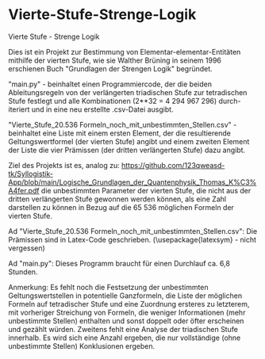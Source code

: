 # Vierte-Stufe-Strenge-Logik
Vierte Stufe - Strenge Logik

Dies ist ein Projekt zur Bestimmung von Elementar-elementar-Entitäten mithilfe der vierten Stufe, wie sie Walther Brüning in seinem 1996 erschienen Buch "Grundlagen der Strengen Logik" begründet.

"main.py" - beinhaltet einen Programmiercode, der die beiden Ableitungsregeln von der verlängerten triadischen Stufe zur tetradischen Stufe festlegt und alle Kombinationen (2**32 = 4 294 967 296) durch-iteriert und in eine neu erstellte .csv-Datei ausgibt.

"Vierte_Stufe_20.536 Formeln_noch_mit_unbestimmten_Stellen.csv" - beinhaltet eine Liste mit einem ersten Element, der die resultierende Geltungswertformel (der vierten Stufe) angibt und einem zweiten Element der Liste die vier Prämissen (der dritten verlängerten Stufe) dazu angibt.

Ziel des Projekts ist es, analog zu:
https://github.com/123qweasd-tk/Syllogistik-App/blob/main/Logische_Grundlagen_der_Quantenphysik_Thomas_K%C3%A4fer.pdf
die unbestimmten Parameter der vierten Stufe, die nicht aus der dritten verlängerten Stufe gewonnen werden können, als eine Zahl darstellen zu können in Bezug auf die 65 536 möglichen Formeln der vierten Stufe.

Ad "Vierte_Stufe_20.536 Formeln_noch_mit_unbestimmten_Stellen.csv":
Die Prämissen sind in Latex-Code geschrieben. (\usepackage{latexsym} - nicht vergessen)

Ad "main.py":
Dieses Programm braucht für einen Durchlauf ca. 6,8 Stunden.

Anmerkung:
Es fehlt noch die Festsetzung der unbestimmten Geltungswertstellen in potentielle Ganzformeln, die Liste der möglichen Formeln auf tetradischer Stufe und eine Zuordnung ersteres zu letzterem, mit vorheriger Streichung von Formeln, die weniger Informationen (mehr unbestimmte Stellen) enthalten und sonst doppelt oder öfter erscheinen und gezählt würden.
Zweitens fehlt eine Analyse der triadischen Stufe innerhalb. Es wird sich eine Anzahl ergeben, die nur vollständige (ohne unbestimmte Stellen) Konklusionen ergeben.
